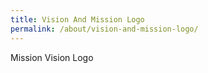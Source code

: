```yaml
---
title: Vision And Mission Logo
permalink: /about/vision-and-mission-logo/
---
```

Mission
Vision 
Logo
